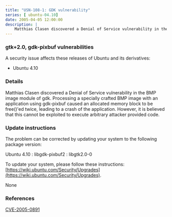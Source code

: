 ```yaml
---
title: "USN-108-1: GDK vulnerability"
series: [ ubuntu-04.10]
date: 2005-04-05 12:00:00
description: |
    Matthias Clasen discovered a Denial of Service vulnerability in the BMP image module of gdk. Processing a specially crafted BMP image with an application using gdk-pixbuf caused an allocated memory block to be free()&#39;ed twice, leading to a crash of the application.  However, it is believed that this cannot be exploited to execute arbitrary attacker provided code.
--- 
```

 
### gtk+2.0, gdk-pixbuf vulnerabilities

A security issue affects these releases of Ubuntu and its derivatives:

* Ubuntu 4.10

### Details

Matthias Clasen discovered a Denial of Service vulnerability in the BMP image module of gdk. Processing a specially crafted BMP image with an application using gdk-pixbuf caused an allocated memory block to be free()&#39;ed twice, leading to a crash of the application. However, it is believed that this cannot be exploited to execute arbitrary attacker provided code.

### Update instructions

The problem can be corrected by updating your system to the following package version:

Ubuntu 4.10
 : libgdk-pixbuf2 
 : libgtk2.0-0 

To update your system, please follow these instructions: [https://wiki.ubuntu.com/Security/Upgrades](https://wiki.ubuntu.com/Security/Upgrades).

None

### References

 [CVE-2005-0891](http://people.ubuntu.com/~ubuntu-security/cve/CVE-2005-0891)
 
